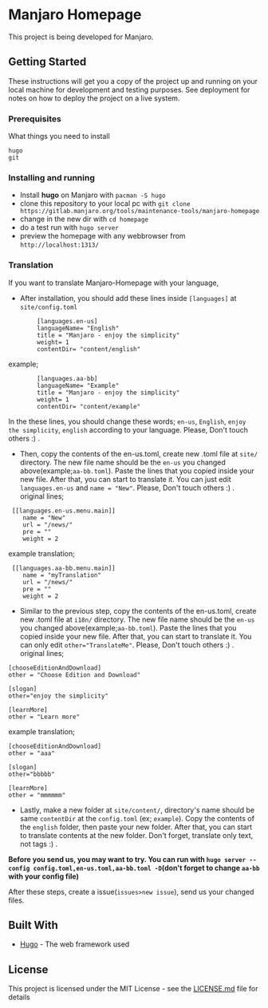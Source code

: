  # Manjaro Homepage

This project is being developed for Manjaro.

## Getting Started

These instructions will get you a copy of the project up and running on your local machine for development and testing purposes. See deployment for notes on how to deploy the project on a live system.

### Prerequisites

What things you need to install

```
hugo
git
```

### Installing and running

* Install **hugo** on Manjaro with `pacman -S hugo`
* clone this repository to your local pc with `git clone https://gitlab.manjaro.org/tools/maintenance-tools/manjaro-homepage`
* change in the new dir with `cd homepage`
* do a test run with `hugo server`
* preview the homepage with any webbrowser from `http://localhost:1313/`

### Translation

If you want to translate Manjaro-Homepage with your language,
* After installation, you should add these lines inside `[languages]` at `site/config.toml`
```
        [languages.en-us]
        languageName= "English"
        title = "Manjaro - enjoy the simplicity"
        weight= 1
        contentDir= "content/english"
```
example;
```
        [languages.aa-bb]
        languageName= "Example"
        title = "Manjaro - enjoy the simplicity"
        weight= 1
        contentDir= "content/example"
```
In the these lines, you should change these words; `en-us`, `English`, `enjoy the simplicity`, `english` according to your language. Please, Don't touch others :) .

* Then, copy the contents of the en-us.toml, create new .toml file at `site/` directory. The new file name should be the `en-us` you changed above(example;`aa-bb.toml`). Paste the lines that you copied inside your new file. After that, you can start to translate it. You can just edit `languages.en-us` and `name = "New"`. Please, Don't touch others :) .
original lines;
```
 [[languages.en-us.menu.main]]
    name = "New"
    url = "/news/"
    pre = ""
    weight = 2
```
example translation;
```
 [[languages.aa-bb.menu.main]]
    name = "myTranslation"
    url = "/news/"
    pre = ""
    weight = 2
```

* Similar to the previous step, copy the contents of the en-us.toml, create new .toml file at `i18n/` directory. The new file name should be the `en-us` you changed above(example;`aa-bb.toml`). Paste the lines that you copied inside your new file. After that, you can start to translate it. You can only edit `other="TranslateMe"`. Please, Don't touch others :) .
original lines;
```
[chooseEditionAndDownload]
other = "Choose Edition and Download"

[slogan]
other="enjoy the simplicity"

[learnMore]
other = "Learn more"
```
example translation;
```
[chooseEditionAndDownload]
other = "aaa"

[slogan]
other="bbbbb"

[learnMore]
other = "mmmmmm"
```

* Lastly, make a new folder at `site/content/`, directory's name should be same `contentDir` at the `config.toml` (ex; `example`). Copy the contents of the `english` folder, then paste your new folder.
After that, you can start to translate contents at the new folder. Don't forget, translate only text, not tags :) .

**Before you send us, you may want to try. You can run with `hugo server --config config.toml,en-us.toml,aa-bb.toml -D`(don't forget to change `aa-bb` with your config file)**

After these steps, create a issue(`issues>new issue`), send us your changed files.

## Built With

* [Hugo](https://gohugo.io/getting-started/) - The web framework used


## License

This project is licensed under the MIT License - see the [LICENSE.md](LICENSE.md) file for details



